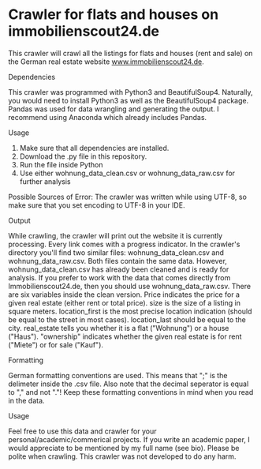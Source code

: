 # Crawler for flats and houses on immobilienscout24.de
This crawler will crawl all the listings for flats and houses (rent and sale) on the German real estate website www.immobilienscout24.de.

Dependencies

This crawler was programmed with Python3 and BeautifulSoup4. Naturally, you would need to install Python3 as well as the BeautifulSoup4 package. Pandas was used for data wrangling and generating the output. I recommend using Anaconda which already includes Pandas.

Usage

1. Make sure that all dependencies are installed.
2. Download the .py file in this repository.
3. Run the file inside Python
4. Use either wohnung_data_clean.csv or wohnung_data_raw.csv for further analysis

Possible Sources of Error:
The crawler was written while using UTF-8, so make sure that you set encoding to UTF-8 in your IDE.

Output

While crawling, the crawler will print out the website it is currently processing. Every link comes with a progress indicator.
In the crawler's directory you'll find two similar files: wohnung_data_clean.csv and wohnung_data_raw.csv. Both files contain the same data. However, wohnung_data_clean.csv has already been cleaned and is ready for analysis. If you prefer to work with the data that comes directly from Immobilienscout24.de, then you should use wohnung_data_raw.csv.
There are six variables inside the clean version. Price indicates the price for a given real estate (either rent or total price). size is the size of a listing in square meters. location_first is the most precise location indication (should be equal to the street in most cases). location_last should be equal to the city. real_estate tells you whether it is a flat ("Wohnung") or a house ("Haus"). "ownership" indicates whether the given real estate is for rent ("Miete") or for sale ("Kauf").

Formatting

German formatting conventions are used. This means that ";" is the delimeter inside the .csv file. Also note that the decimal seperator is equal to "," and not "."! Keep these formatting conventions in mind when you read in the data.

Usage

Feel free to use this data and crawler for your personal/academic/commerical projects. If you write an academic paper, I would appreciate to be mentioned by my full name (see bio). Please be polite when crawling. This crawler was not developed to do any harm.
